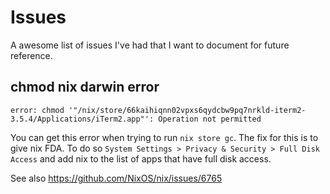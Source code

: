 # Issues

A awesome list of issues I've had that I want to document for future reference.


## chmod nix darwin error

`error: chmod '"/nix/store/66kaihiqnn02vpxs6qydcbw9pq7nrkld-iterm2-3.5.4/Applications/iTerm2.app"': Operation not permitted`

You can get this error when trying to run `nix store gc`. The fix for this is
to give nix FDA. To do so `System Settings > Privacy & Security > Full Disk
Access` and add nix to the list of apps that have full disk access.

See also https://github.com/NixOS/nix/issues/6765

